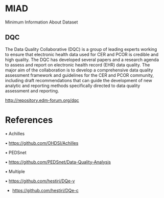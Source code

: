 # MIAD
Minimum Information About Dataset


## DQC

The Data Quality Collaborative (DQC) is a group of leading experts working to ensure that electronic health data used for CER and PCOR is credible and high quality. The DQC has developed several papers and a research agenda to assess and report on electronic health record (EHR) data quality. The major aim of the collaboration is to develop a comprehensive data quality assessment framework and guidelines for the CER and PCOR community, including draft recommendations that can guide the development of new analytic and reporting methods specifically directed to data quality assessment and reporting.

http://repository.edm-forum.org/dqc

# References

•	Achilles

  •	https://github.com/OHDSI/Achilles 
  
•	PEDSnet

  •	https://github.com/PEDSnet/Data-Quality-Analysis
  
•	Multiple

  •	https://github.com/hestiri/DQe-v 
  - https://github.com/hestiri/DQe-c

